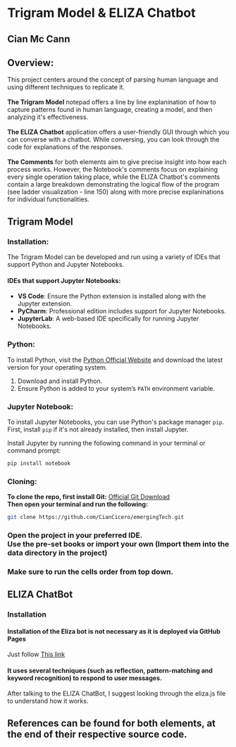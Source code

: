 # Trigram Model & ELIZA Chatbot
## Cian Mc Cann

## Overview:
This project centers around the concept of parsing human language and using different techniques to replicate it. <br>
<br> 
 **The Trigram Model** notepad offers a line by line explanination of how to capture patterns found in human language, creating a model, and then analyzing it's effectiveness. <br><br>
**The ELIZA Chatbot** application offers a user-friendly GUI through which you can converse with a chatbot. While conversing, you can look through the code for explanations of the responses.<br> <br>
**The Comments** for both elements aim to give precise insight into how each process works. However, the Notebook's comments focus on explaining every single operation taking place, while the ELIZA Chatbot's comments contain a large breakdown demonstrating the logical flow of the program (see ladder visualization - line 150) along with more precise explaninations for individual functionalities.



## Trigram Model

### Installation:
The Trigram Model can be developed and run using a variety of IDEs that support Python and Jupyter Notebooks.

#### IDEs that support Jupyter Notebooks:
- **VS Code**: Ensure the Python extension is installed along with the Jupyter extension.
- **PyCharm**: Professional edition includes support for Jupyter Notebooks.
- **JupyterLab**: A web-based IDE specifically for running Jupyter Notebooks.

### Python:
To install Python, visit the [Python Official Website](https://www.python.org/downloads/) and download the latest version for your operating system.

1. Download and install Python.
2. Ensure Python is added to your system’s `PATH` environment variable.

### Jupyter Notebook:
To install Jupyter Notebooks, you can use Python's package manager `pip`. First, install `pip` if it's not already installed, then install Jupyter.

 Install Jupyter by running the following command in your terminal or command prompt:
   ```bash
   pip install notebook
   ```

### Cloning:
 **To clone the repo, first install Git:**
 [Official Git Download](https://git-scm.com/downloads)<br>
 **Then open your terminal and run the following:** 
 ```bash
 git clone https://github.com/CianCicero/emergingTech.git
 ```
### Open the project in your preferred IDE. <br> Use the pre-set books or import your own **(Import them into the data directory in the project)** 

### Make sure to run the cells order from top down.

## ELIZA ChatBot

### Installation
#### Installation of the Eliza bot is not necessary as it is deployed via GitHub Pages

Just follow [This link](https://ciancicero.github.io/emergingTech/)
#### It uses several techniques (such as reflection, pattern-matching and keyword recognition) to respond to user messages. 

After talking to the ELIZA ChatBot, I suggest looking through the eliza.js file to understand how it works.

## References can be found for both elements, at the end of their respective source code.



